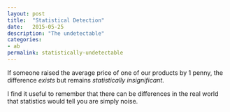 ```yaml
---
layout: post
title:  "Statistical Detection"
date:   2015-05-25
description: "The undetectable"
categories:
- ab
permalink: statistically-undetectable
---
```


If someone raised the average price of one of our 
products by 1 penny, the difference *exists* but remains *statistically insignificant*.

I find it useful to remember that there can be differences in the real world 
that statistics would tell you are simply noise.

